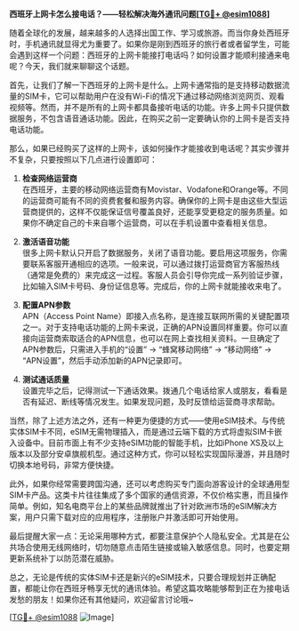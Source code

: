 **西班牙上网卡怎么接电话？——轻松解决海外通讯问题[[TG💪+ @esim1088](https://t.me/s/esim1088)]**

随着全球化的发展，越来越多的人选择出国工作、学习或旅游。而当你身处西班牙时，手机通讯就显得尤为重要了。如果你是刚到西班牙的旅行者或者留学生，可能会遇到这样一个问题：西班牙的上网卡能接打电话吗？如何设置才能顺利接通来电呢？今天，我们就来聊聊这个话题。

首先，让我们了解一下西班牙的上网卡是什么。上网卡通常指的是支持移动数据流量的SIM卡，它可以帮助用户在没有Wi-Fi的情况下通过移动网络浏览网页、观看视频等。然而，并不是所有的上网卡都具备接听电话的功能。许多上网卡只提供数据服务，不包含语音通话功能。因此，在购买之前一定要确认你的上网卡是否支持电话功能。

那么，如果已经购买了这样的上网卡，该如何操作才能接收到电话呢？其实步骤并不复杂，只要按照以下几点进行设置即可：

1. **检查网络运营商**  
   在西班牙，主要的移动网络运营商有Movistar、Vodafone和Orange等。不同的运营商可能有不同的资费套餐和服务内容。确保你的上网卡是由这些大型运营商提供的，这样不仅能保证信号覆盖良好，还能享受更稳定的服务质量。如果你不确定自己的卡来自哪个运营商，可以在手机设置中查看相关信息。

2. **激活语音功能**  
   很多上网卡默认只开启了数据服务，关闭了语音功能。要启用这项服务，你需要联系客服开通相应的选项。一般来说，可以通过拨打运营商官方客服热线（通常是免费的）来完成这一过程。客服人员会引导你完成一系列验证步骤，比如输入SIM卡号码、身份证信息等。完成后，你的上网卡就能接收来电了。

3. **配置APN参数**  
   APN（Access Point Name）即接入点名称，是连接互联网所需的关键配置项之一。对于支持电话功能的上网卡来说，正确的APN设置同样重要。你可以直接向运营商索取适合的APN信息，也可以在网上查找相关资料。一旦确定了APN参数后，只需进入手机的“设置” -> “蜂窝移动网络” -> “移动网络” -> “APN设置”，然后手动添加新的APN记录即可。

4. **测试通话质量**  
   设置完毕之后，记得测试一下通话效果。拨通几个电话给家人或朋友，看看是否有延迟、断线等情况发生。如果发现问题，及时反馈给运营商寻求帮助。

当然，除了上述方法之外，还有一种更为便捷的方式——使用eSIM技术。与传统实体SIM卡不同，eSIM无需物理插入，而是通过云端下载的方式将虚拟SIM卡嵌入设备中。目前市面上有不少支持eSIM功能的智能手机，比如iPhone XS及以上版本以及部分安卓旗舰机型。通过这种方式，你可以轻松实现国际漫游，并且随时切换本地号码，非常方便快捷。

此外，如果你经常需要跨国沟通，还可以考虑购买专门面向游客设计的全球通用型SIM卡产品。这类卡片往往集成了多个国家的通信资源，不仅价格实惠，而且操作简单。例如，知名电商平台上的某些品牌就推出了针对欧洲市场的eSIM解决方案，用户只需下载对应的应用程序，注册账户并激活即可开始使用。

最后提醒大家一点：无论采用哪种方式，都要注意保护个人隐私安全。尤其是在公共场合使用无线网络时，切勿随意点击陌生链接或输入敏感信息。同时，也要定期更新系统补丁以防范潜在威胁。

总之，无论是传统的实体SIM卡还是新兴的eSIM技术，只要合理规划并正确配置，都能让你在西班牙畅享无忧的通讯体验。希望这篇攻略能够帮到正在为接电话发愁的朋友！如果你还有其他疑问，欢迎留言讨论哦~

[[TG💪+ @esim1088](https://t.me/s/esim1088) ![Image](https://i.postimg.cc/4NQfJmqS/Snipaste-2025-05-13-00-14-12.png)]